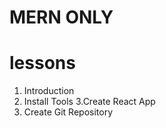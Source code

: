 # MERN ONLY

# lessons

1. Introduction
2. Install Tools
   3.Create React App
3. Create Git Repository

